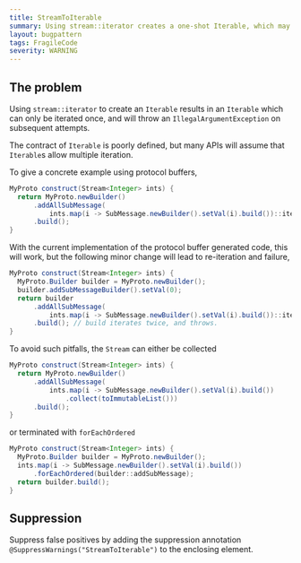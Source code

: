 ```yaml
---
title: StreamToIterable
summary: Using stream::iterator creates a one-shot Iterable, which may cause surprising failures.
layout: bugpattern
tags: FragileCode
severity: WARNING
---
```


<!--
*** AUTO-GENERATED, DO NOT MODIFY ***
To make changes, edit the @BugPattern annotation or the explanation in docs/bugpattern.
-->


## The problem
Using `stream::iterator` to create an `Iterable` results in an `Iterable` which
can only be iterated once, and will throw an `IllegalArgumentException` on
subsequent attempts.

The contract of `Iterable` is poorly defined, but many APIs will assume that
`Iterable`s allow multiple iteration.

To give a concrete example using protocol buffers,

```java
MyProto construct(Stream<Integer> ints) {
  return MyProto.newBuilder()
      .addAllSubMessage(
          ints.map(i -> SubMessage.newBuilder().setVal(i).build())::iterator)
      .build();
}
```

With the current implementation of the protocol buffer generated code, this will
work, but the following minor change will lead to re-iteration and failure,

```java
MyProto construct(Stream<Integer> ints) {
  MyProto.Builder builder = MyProto.newBuilder();
  builder.addSubMessageBuilder().setVal(0);
  return builder
      .addAllSubMessage(
          ints.map(i -> SubMessage.newBuilder().setVal(i).build())::iterator)
      .build(); // build iterates twice, and throws.
}
```

To avoid such pitfalls, the `Stream` can either be collected

```java
MyProto construct(Stream<Integer> ints) {
  return MyProto.newBuilder()
      .addAllSubMessage(
          ints.map(i -> SubMessage.newBuilder().setVal(i).build())
              .collect(toImmutableList()))
      .build();
}
```

or terminated with `forEachOrdered`

```java
MyProto construct(Stream<Integer> ints) {
  MyProto.Builder builder = MyProto.newBuilder();
  ints.map(i -> SubMessage.newBuilder().setVal(i).build())
      .forEachOrdered(builder::addSubMessage);
  return builder.build();
}
```

## Suppression
Suppress false positives by adding the suppression annotation `@SuppressWarnings("StreamToIterable")` to the enclosing element.
